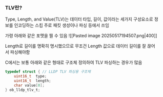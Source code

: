 ### TLV란?
Type, Length, and Value(TLV)는 데이터 타입, 길이, 값이라는 세가지 구성요소로 정보를 인코딩하는 스킴
주로 패킷 생성이나 파싱 등에서 쓰임

가령 아래와 같은 포맷을 띌 수 있음
![[Pasted image 20250517194507.png|400]]

Length로 길이를 명확히 명시했으므로 무조건 Length 값으로 데이터 길이를 잘 끊어서 파싱해야함

C에서는 보통 아래와 같은 형태로 구조체 정의하여 TLV 파싱하는 경우가 많음
```c
typedef struct { // LLDP TLV 파싱용 구조체
    uint16_t  type;
    uint16_t  length;
    char value[0];
} ob_lldp_tlv_t;
```